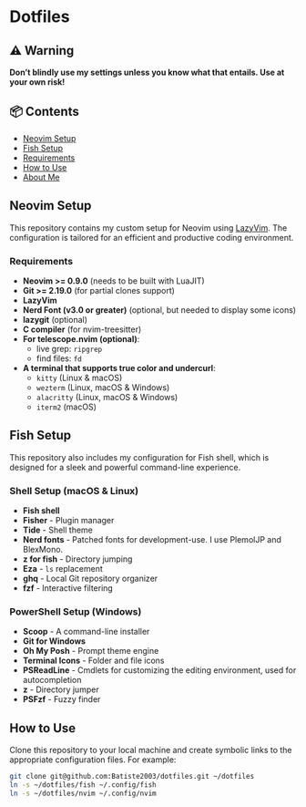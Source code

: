 # Dotfiles

## ⚠️ Warning
**Don’t blindly use my settings unless you know what that entails. Use at your own risk!**

## 📦 Contents

- [Neovim Setup](#neovim-setup)
- [Fish Setup](#fish-setup)
- [Requirements](#requirements)
- [How to Use](#how-to-use)
- [About Me](#about-me)

## Neovim Setup
This repository contains my custom setup for Neovim using [LazyVim](https://github.com/LazyVim/LazyVim). The configuration is tailored for an efficient and productive coding environment.

### Requirements
- **Neovim >= 0.9.0** (needs to be built with LuaJIT)
- **Git >= 2.19.0** (for partial clones support)
- **LazyVim**
- **Nerd Font (v3.0 or greater)** (optional, but needed to display some icons)
- **lazygit** (optional)
- **C compiler** (for nvim-treesitter)
- **For telescope.nvim (optional)**:
  - live grep: `ripgrep`
  - find files: `fd`
- **A terminal that supports true color and undercurl**:
  - `kitty` (Linux & macOS)
  - `wezterm` (Linux, macOS & Windows)
  - `alacritty` (Linux, macOS & Windows)
  - `iterm2` (macOS)

## Fish Setup
This repository also includes my configuration for Fish shell, which is designed for a sleek and powerful command-line experience.

### Shell Setup (macOS & Linux)
- **Fish shell**
- **Fisher** - Plugin manager
- **Tide** - Shell theme
- **Nerd fonts** - Patched fonts for development-use. I use PlemolJP and BlexMono.
- **z for fish** - Directory jumping
- **Eza** - `ls` replacement
- **ghq** - Local Git repository organizer
- **fzf** - Interactive filtering

### PowerShell Setup (Windows)
- **Scoop** - A command-line installer
- **Git for Windows**
- **Oh My Posh** - Prompt theme engine
- **Terminal Icons** - Folder and file icons
- **PSReadLine** - Cmdlets for customizing the editing environment, used for autocompletion
- **z** - Directory jumper
- **PSFzf** - Fuzzy finder

## How to Use
Clone this repository to your local machine and create symbolic links to the appropriate configuration files. For example:

```bash
git clone git@github.com:Batiste2003/dotfiles.git ~/dotfiles
ln -s ~/dotfiles/fish ~/.config/fish
ln -s ~/dotfiles/nvim ~/.config/nvim
